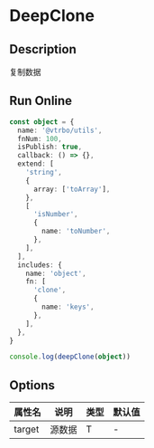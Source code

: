 # DeepClone

## Description
复制数据

## Run Online

<RunCode symbolize="deep-clone-MQIM_ytG" :language="ts" :dependency="`
function toRawType(data: any): string {
  return Object.prototype.toString.call(data).slice(8, -1)
}
function isType(data: any, type: string): boolean {
  return toRawType(data).toLowerCase() === type.toLowerCase()
}
function isArray(data: any): boolean {
  return isType(data, 'Array')
}
function isObject(data: any): boolean {
  return isType(data, 'Object')
}
function isRegExp(data: any): boolean {
  return isType(data, 'RegExp')
}
function deepClone<T>(target: T): T {
  let cloneTarget: any = null
  if (isRegExp(target)) {
    cloneTarget = target
  }
  else if (isArray(target)) {
    cloneTarget = []
    for (const key in target)
      cloneTarget.push(deepClone(target[key]))
  }
  else if (isObject(target)) {
    cloneTarget = {}
    for (const key in target)
      cloneTarget[key] = deepClone(target[key])
  }
  else {
    cloneTarget = target
  }
  return cloneTarget as T
}`">

```ts
const object = {
  name: '@vtrbo/utils',
  fnNum: 100,
  isPublish: true,
  callback: () => {},
  extend: [
    'string',
    {
      array: ['toArray'],
    },
    [
      'isNumber',
      {
        name: 'toNumber',
      },
    ],
  ],
  includes: {
    name: 'object',
    fn: [
      'clone',
      {
        name: 'keys',
      },
    ],
  },
}

console.log(deepClone(object))
```

</RunCode>

## Options

<div class="utils-table">

| 属性名 | 说明 | 类型 | 默认值 |
| --- | --- | --- | --- |
| target | 源数据 | T | - |

</div>